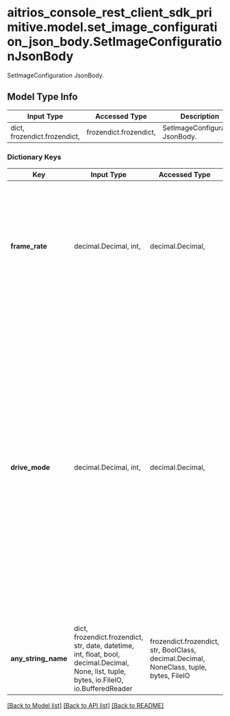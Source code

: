 # aitrios_console_rest_client_sdk_primitive.model.set_image_configuration_json_body.SetImageConfigurationJsonBody

SetImageConfiguration JsonBody.

## Model Type Info
Input Type | Accessed Type | Description | Notes
------------ | ------------- | ------------- | -------------
dict, frozendict.frozendict,  | frozendict.frozendict,  | SetImageConfiguration JsonBody. | 

### Dictionary Keys
Key | Input Type | Accessed Type | Description | Notes
------------ | ------------- | ------------- | ------------- | -------------
**frame_rate** | decimal.Decimal, int,  | decimal.Decimal,  | Set the frame rate. *Set an integer value multiplied by 100 for the frame rate that comes up from the sensor. The maximum value of the frame rate depends on the value of DriveMode (see the Drive mode spec of drive_mode parameters for details). - Value definition   99   499   999   1248   1498   1998   2497   2997 | [optional] if omitted the server will use the default value of 2997
**drive_mode** | decimal.Decimal, int,  | decimal.Decimal,  | Set the drive mode. - Value definition   1   2   3   4 - Drive mode spec   &lt;table&gt;     &lt;thead&gt;       &lt;tr&gt;         &lt;th&gt;Mode&lt;/th&gt;         &lt;th&gt;Binning&lt;/th&gt;         &lt;th&gt;Scale&lt;/th&gt;         &lt;th&gt;Crop&lt;/th&gt;         &lt;th&gt;Raw Size&lt;/th&gt;         &lt;th&gt;Max Frame Rate&lt;/th&gt;       &lt;/tr&gt;     &lt;/thead&gt;     &lt;tbody&gt;       &lt;tr&gt;         &lt;td&gt;1&lt;/td&gt;         &lt;td&gt;On&lt;/td&gt;         &lt;td&gt;-&lt;/td&gt;         &lt;td&gt;-&lt;/td&gt;         &lt;td&gt;2028x1520&lt;/td&gt;         &lt;td&gt;30(29.97)fps&lt;/td&gt;       &lt;/tr&gt;       &lt;tr&gt;         &lt;td&gt;2&lt;/td&gt;         &lt;td&gt;Off&lt;/td&gt;         &lt;td&gt;On&lt;/td&gt;         &lt;td&gt;-&lt;/td&gt;         &lt;td&gt;2028x1520&lt;/td&gt;         &lt;td&gt;20(19.98)fps&lt;/td&gt;       &lt;/tr&gt;       &lt;tr&gt;         &lt;td&gt;3&lt;/td&gt;         &lt;td&gt;Off&lt;/td&gt;         &lt;td&gt;Off&lt;/td&gt;         &lt;td&gt;On&lt;/td&gt;         &lt;td&gt;2028x1520&lt;/td&gt;         &lt;td&gt;20(19.98)fps&lt;/td&gt;       &lt;/tr&gt;       &lt;tr&gt;         &lt;td&gt;4&lt;/td&gt;         &lt;td&gt;Off&lt;/td&gt;         &lt;td&gt;Off&lt;/td&gt;         &lt;td&gt;Off&lt;/td&gt;         &lt;td&gt;4056x3040&lt;/td&gt;         &lt;td&gt;10(9.99)fps&lt;/td&gt;       &lt;/tr&gt;     &lt;/tbody&gt;   &lt;/table&gt; | [optional] if omitted the server will use the default value of 1
**any_string_name** | dict, frozendict.frozendict, str, date, datetime, int, float, bool, decimal.Decimal, None, list, tuple, bytes, io.FileIO, io.BufferedReader | frozendict.frozendict, str, BoolClass, decimal.Decimal, NoneClass, tuple, bytes, FileIO | any string name can be used but the value must be the correct type | [optional]

[[Back to Model list]](../../README.md#documentation-for-models) [[Back to API list]](../../README.md#documentation-for-api-endpoints) [[Back to README]](../../README.md)

